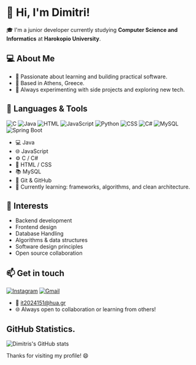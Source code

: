 # 👋 Hi, I'm Dimitri!

🎓 I'm a junior developer currently studying **Computer Science and Informatics** at **Harokopio University**.

## 💻 About Me

- 🧠 Passionate about learning and building practical software.
- 📍 Based in Athens, Greece.
- 🚀 Always experimenting with side projects and exploring new tech.

## 🧰 Languages & Tools
![C](https://img.shields.io/badge/C-00599C?style=for-the-badge&logo=c&logoColor=white)
![Java](https://img.shields.io/badge/Java-ED8B00?style=for-the-badge&logo=java&logoColor=white)
![HTML](https://img.shields.io/badge/HTML5-E34F26?style=for-the-badge&logo=html5&logoColor=white)
![JavaScript](https://img.shields.io/badge/JavaScript-F7DF1E?style=for-the-badge&logo=javascript&logoColor=black)
![Python](https://img.shields.io/badge/Python-3776AB?style=for-the-badge&logo=python&logoColor=white)
![CSS](https://img.shields.io/badge/CSS3-1572B6?style=for-the-badge&logo=css3&logoColor=white)
![C#](https://img.shields.io/badge/C%23-239120?style=for-the-badge&logo=c-sharp&logoColor=white)
![MySQL](https://img.shields.io/badge/MySQL-%2300f.svg?style=for-the-badge&logo=mysql&logoColor=white)
![Spring Boot](https://img.shields.io/badge/Spring%20Boot-6DB33F?style=for-the-badge&logo=spring-boot&logoColor=white)

- 💻 Java
- 🌐 JavaScript
- ⚙️ C / C#
- 🎨 HTML / CSS
- 📚 MySQL 
- 📁 Git & GitHub
- 🧪 Currently learning: frameworks, algorithms, and clean architecture.

## 📌 Interests

- Backend development
- Frontend design
- Database Handling
- Algorithms & data structures
- Software design principles
- Open source collaboration

## 📫 Get in touch
[![Instagram](https://img.shields.io/badge/Instagram-%23E4405F.svg?style=for-the-badge&logo=instagram&logoColor=white)](https://instagram.com/puma.loc0)
[![Gmail](https://img.shields.io/badge/Gmail-D14836?style=for-the-badge&logo=gmail&logoColor=white)](mailto:it2024151@hua.gr)

- 📧 it2024151@hua.gr
- 🌐 Always open to collaboration or learning from others!
  
## GitHub Statistics.
![Dimitris's GitHub stats](https://github-readme-stats.vercel.app/api?username=xSen1or&show_icons=true&theme=radical) 






Thanks for visiting my profile! 😄
